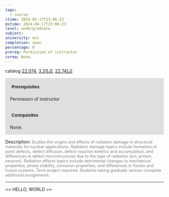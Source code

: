 ```yaml
---
tags:
  - course
ctime: 2024-04-17T23:06:23
mstime: 2024-04-17T23:06:23
level: undergraduate
subject: 
university: mit
completion: open
percentage: 0
prereq: Permission of instructor
coreq: None.
---
```


catalog [22.074](http://student.mit.edu/catalog/m22a.html#22.074), [3.31[J]](http://student.mit.edu/catalog/m3a.html#3.31), [22.74[J]](http://student.mit.edu/catalog/m22c.html#22.74)

<span style="display: block; padding: 15px; background-color: rgb(100, 100, 100, 0.2);"><font id="m_prereq2739_0" style="display: block; font-family: Arial, sans-serif; font-weight: bold; padding: 5px">Prerequisites</font><br><span id="prereq2739_0">Permission of instructor</span></span>
<span style="display: block; padding: 15px; background-color: rgb(100, 100, 100, 0.2);"><font id="m_coreq2739_0" style="display: block; font-family: Arial, sans-serif; font-weight: bold; padding: 5px">Corequisites</font><br><span id="coreq2739_0">None.</span></span>

<font style="">Description:</font>
<font style="color: grey; font-size: 0.8rem;">Studies the origins and effects of radiation damage in structural materials for nuclear applications. Radiation damage topics include formation of point defects, defect diffusion, defect reaction kinetics and accumulation, and differences in defect microstructures due to the type of radiation (ion, proton, neutron). Radiation effects topics include detrimental changes to mechanical properties, phase stability, corrosion properties, and differences in fission and fusion systems. Term project required. Students taking graduate version complete additional assignments.</font>



---

<< HELLO, WORLD >>
